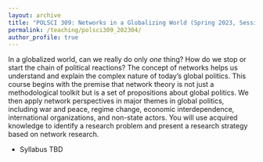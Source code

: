 ```yaml
---
layout: archive
title: "POLSCI 309: Networks in a Globalizing World (Spring 2023, Session 4)"
permalink: /teaching/polsci309_202304/
author_profile: true
--- 
```


In a globalized world, can we really do only *one* thing? How do we stop or start the chain of political reactions? The concept of networks helps us understand and explain the complex nature of today’s global politics. This course begins with the premise that network theory is not just a methodological toolkit but is a set of propositions about global politics. We then apply network perspectives in major themes in global politics, including war and peace, regime change, economic interdependence, international organizations, and non-state actors. You will use acquired knowledge to identify a research problem and present a research strategy based on network research.

- Syllabus TBD

